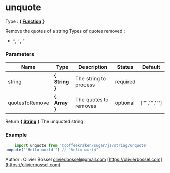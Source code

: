 # unquote

<!-- @namespace: sugar.js.string.unquote -->

Type : **{ [Function](https://developer.mozilla.org/fr/docs/Web/JavaScript/Reference/Objets_globaux/Function) }**


Remove the quotes of a string
Types of quotes removed :
- `"`, `'`, `”`



### Parameters
Name  |  Type  |  Description  |  Status  |  Default
------------  |  ------------  |  ------------  |  ------------  |  ------------
string  |  **{ [String](https://developer.mozilla.org/fr/docs/Web/JavaScript/Reference/Objets_globaux/String) }**  |  The string to process  |  required  |
quotesToRemove  |  **{ Array<String> }**  |  The quotes to removes  |  optional  |  ['"','\'','”']

Return **{ [String](https://developer.mozilla.org/fr/docs/Web/JavaScript/Reference/Objets_globaux/String) }** The unquoted string

### Example
```js
	import unquote from '@coffeekraken/sugar/js/string/unquote'
unquote("'Hello world'") // "Hello world"
```
Author : Olivier Bossel [olivier.bossel@gmail.com](mailto:olivier.bossel@gmail.com) [https://olivierbossel.com](https://olivierbossel.com)